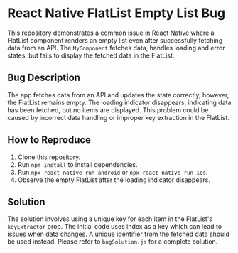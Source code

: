 # React Native FlatList Empty List Bug

This repository demonstrates a common issue in React Native where a FlatList component renders an empty list even after successfully fetching data from an API. The `MyComponent` fetches data, handles loading and error states, but fails to display the fetched data in the FlatList.

## Bug Description

The app fetches data from an API and updates the state correctly, however, the FlatList remains empty.  The loading indicator disappears, indicating data has been fetched, but no items are displayed. This problem could be caused by incorrect data handling or improper key extraction in the FlatList.

## How to Reproduce

1. Clone this repository.
2. Run `npm install` to install dependencies.
3. Run `npx react-native run-android` or `npx react-native run-ios`.
4. Observe the empty FlatList after the loading indicator disappears.

## Solution

The solution involves using a unique key for each item in the FlatList's `keyExtractor` prop. The initial code uses index as a key which can lead to issues when data changes.  A unique identifier from the fetched data should be used instead. Please refer to `bugSolution.js` for a complete solution.
